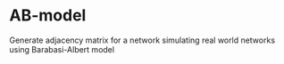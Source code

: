 # AB-model
Generate adjacency matrix for a network simulating real world networks using Barabasi-Albert model 
